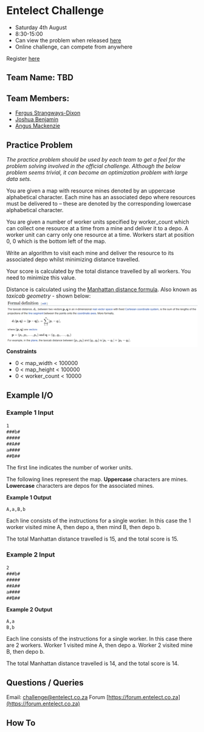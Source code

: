 # Entelect Challenge
* Saturday 4th August
* 8:30-15:00
* Can view the problem when released [here](https://challenge.entelect.co.za)
* Online challenge, can compete from anywhere

Register [here](https://challenge.entelect.co.za/portal)

## Team Name: TBD
## Team Members:
* [Fergus Strangways-Dixon](https://github.com/fergusdixon)
* [Joshua Benjamin](https://github.com/joshbenjamin)
* [Angus Mackenzie](https://github.com/AngusTheMack)

## Practice Problem
*The practice problem should be used by each team to get a feel for the problem
solving involved in the official challenge. Although the below problem seems trivial, it
can become an optimization problem with large data sets.*

You are given a map with resource mines denoted by an uppercase alphabetical character. Each mine has an associated depo where resources must be delivered to – these are denoted by the corresponding lowercase alphabetical character.

You are given a number of worker units specified by worker_count which can collect one resource at a time from a mine and deliver it to a depo. A worker unit can carry only one resource at a time. Workers start at position 0, 0 which is the bottom left of the map.

Write an algorithm to visit each mine and deliver the resource to its associated depo whilst minimizing distance travelled.

Your score is calculated by the total distance travelled by all workers. You need to minimize this value.

Distance is calculated using the [Manhattan distance formula](https://en.wikipedia.org/wiki/Taxicab_geometry). Also known as *taxicab geometry* - shown below:
![Taxicab Gemoetry](img/manhattandist.png)
**Constraints**
* 0 < map_width < 100000
* 0 < map_height < 100000
* 0 < worker_count < 10000

## Example I/O
### Example 1 Input
```
1
###b#
#####
##A##
a####
##B##
```
The first line indicates the number of worker units.

The following lines represent the map.
**Uppercase** characters are mines.
**Lowercase** characters are depos for the associated mines.

**Example 1 Output**
```
A,a,B,b
```
Each line consists of the instructions for a single worker. In this case the 1 worker
visited mine A, then depo a, then mind B, then depo b. 

The total Manhattan distance travelled is 15, and the total score is 15.

### Example 2 Input
```
2
###b#
#####
##A##
a####
##B##
```
**Example 2 Output**
```
A,a
B,b
```
Each line consists of the instructions for a single worker. In this case there are 2 workers. Worker 1 visited mine A, then depo a. Worker 2 visited mine B, then depo b.

The total Manhattan distance travelled is 14, and the total score is 14.

## Questions / Queries
Email: challenge@entelect.co.za
Forum [https://forum.entelect.co.za](https://forum.entelect.co.za)

## How To 